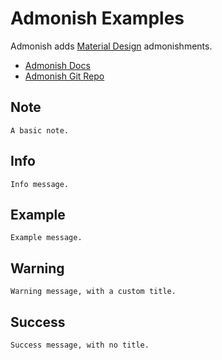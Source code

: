 # Admonish Examples

Admonish adds [Material Design](https://material.io/design) admonishments.

* [Admonish Docs](https://tommilligan.github.io/mdbook-admonish/)
* [Admonish Git Repo](https://github.com/tommilligan/mdbook-admonish)

## Note

```admonish
A basic note.
```

## Info

```admonish info
Info message.
```

## Example

```admonish example
Example message.
```

## Warning

```admonish warning title="Data loss"
Warning message, with a custom title.
```

## Success

```admonish success title=""
Success message, with no title.
```
